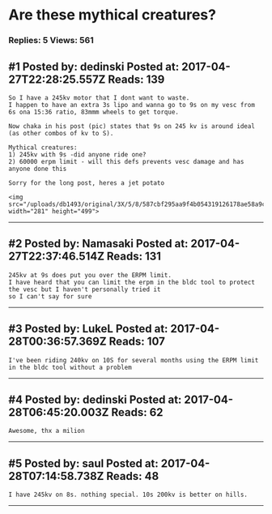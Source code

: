 # Are these mythical creatures?

### Replies: 5 Views: 561

## \#1 Posted by: dedinski Posted at: 2017-04-27T22:28:25.557Z Reads: 139

```
So I have a 245kv motor that I dont want to waste.
I happen to have an extra 3s lipo and wanna go to 9s on my vesc from 6s ona 15:36 ratio, 83mmm wheels to get torque.

Now chaka in his post (pic) states that 9s on 245 kv is around ideal (as other combos of kv to S).

Mythical creatures:
1) 245kv with 9s -did anyone ride one?
2) 60000 erpm limit - will this defs prevents vesc damage and has anyone done this 

Sorry for the long post, heres a jet potato

<img src="/uploads/db1493/original/3X/5/8/587cbf295aa9f4b054319126178ae58a9c07434c.jpg" width="281" height="499">
```

---
## \#2 Posted by: Namasaki Posted at: 2017-04-27T22:37:46.514Z Reads: 131

```
245kv at 9s does put you over the ERPM limit.
I have heard that you can limit the erpm in the bldc tool to protect the vesc but I haven't personally tried it 
so I can't say for sure
```

---
## \#3 Posted by: LukeL Posted at: 2017-04-28T00:36:57.369Z Reads: 107

```
I've been riding 240kv on 10S for several months using the ERPM limit in the bldc tool without a problem
```

---
## \#4 Posted by: dedinski Posted at: 2017-04-28T06:45:20.003Z Reads: 62

```
Awesome, thx a milion
```

---
## \#5 Posted by: saul Posted at: 2017-04-28T07:14:58.738Z Reads: 48

```
I have 245kv on 8s. nothing special. 10s 200kv is better on hills.
```

---
